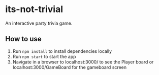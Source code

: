 # its-not-trivial
An interactive party trivia game.

## How to use
1. Run `npm install` to install dependencies locally
2. Run `npm start` to start the app
3. Navigate in a browser to localhost:3000/ to see the Player board or localhost:3000/GameBoard for the gameboard screen
